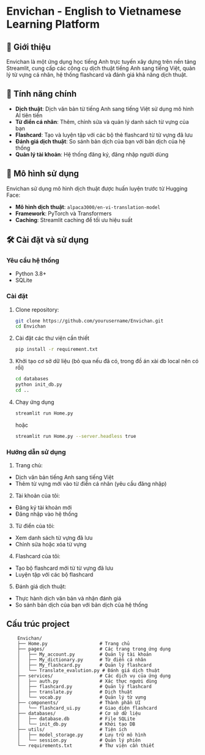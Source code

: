 # Envichan - English to Vietnamese Learning Platform

## 📖 Giới thiệu

Envichan là một ứng dụng học tiếng Anh trực tuyến xây dựng trên nền tảng Streamlit, cung cấp các công cụ dịch thuật tiếng Anh sang tiếng Việt, quản lý từ vựng cá nhân, hệ thống flashcard và đánh giá khả năng dịch thuật.

## 🚀 Tính năng chính

- **Dịch thuật**: Dịch văn bản từ tiếng Anh sang tiếng Việt sử dụng mô hình AI tiên tiến
- **Từ điển cá nhân**: Thêm, chỉnh sửa và quản lý danh sách từ vựng của bạn
- **Flashcard**: Tạo và luyện tập với các bộ thẻ flashcard từ từ vựng đã lưu
- **Đánh giá dịch thuật**: So sánh bản dịch của bạn với bản dịch của hệ thống
- **Quản lý tài khoản**: Hệ thống đăng ký, đăng nhập người dùng

## 🧠 Mô hình sử dụng

Envichan sử dụng mô hình dịch thuật được huấn luyện trước từ Hugging Face:

- **Mô hình dịch thuật**: `alpaca3000/en-vi-translation-model`
- **Framework**: PyTorch và Transformers
- **Caching**: Streamlit caching để tối ưu hiệu suất

## 🛠️ Cài đặt và sử dụng

### Yêu cầu hệ thống

- Python 3.8+
- SQLite

### Cài đặt

1. Clone repository:
   ```bash
   git clone https://github.com/yourusername/Envichan.git
   cd Envichan
   ```

2. Cài đặt các thư viện cần thiết
   ```bash
   pip install -r requirement.txt
   ```

3. Khởi tạo cơ sở dữ liệu (bỏ qua nếu đã có, trong đồ án xài db local nên có rồi)
   ```bash
   cd databases
   python init_db.py
   cd ..
   ```

4. Chạy ứng dụng
   ```bash
   streamlit run Home.py
   ``` 
   hoặc
   ```bash
   streamlit run Home.py --server.headless true
   ```

### Hướng dẫn sử dụng
1. Trang chủ:

- Dịch văn bản tiếng Anh sang tiếng Việt
- Thêm từ vựng mới vào từ điển cá nhân (yêu cầu đăng nhập)

2. Tài khoản của tôi:

- Đăng ký tài khoản mới
- Đăng nhập vào hệ thống

3. Từ điển của tôi:

- Xem danh sách từ vựng đã lưu
- Chỉnh sửa hoặc xóa từ vựng

4. Flashcard của tôi:

- Tạo bộ flashcard mới từ từ vựng đã lưu
- Luyện tập với các bộ flashcard

5. Đánh giá dịch thuật:

- Thực hành dịch văn bản và nhận đánh giá
- So sánh bản dịch của bạn với bản dịch của hệ thống

## Cấu trúc project
```
    Envichan/
    ├── Home.py                   # Trang chủ
    ├── pages/                    # Các trang trong ứng dụng
    │   ├── My_account.py         # Quản lý tài khoản
    │   ├── My_dictionary.py      # Từ điển cá nhân
    │   ├── My_flashcard.py       # Quản lý flashcard
    │   └── Translate_evalution.py # Đánh giá dịch thuật
    ├── services/                 # Các dịch vụ của ứng dụng
    │   ├── auth.py               # Xác thực người dùng
    │   ├── flashcard.py          # Quản lý flashcard
    │   ├── translate.py          # Dịch thuật
    │   └── vocab.py              # Quản lý từ vựng
    ├── components/               # Thành phần UI
    │   └── flashcard_ui.py       # Giao diện flashcard
    ├── databases/                # Cơ sở dữ liệu
    │   ├── database.db           # File SQLite
    │   └── init_db.py            # Khởi tạo DB
    ├── utils/                    # Tiện ích
    │   ├── model_storage.py      # Lưu trữ mô hình
    │   └── session.py            # Quản lý phiên
    └── requirements.txt          # Thư viện cần thiết
```